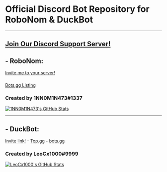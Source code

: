 # Official Discord Bot Repository for RoboNom & DuckBot

-----------------------------------------

## [Join Our Discord Support Server!](https://discord.gg/CD2UfNhSev)

## - RoboNom:
[Invite me to your server!](https://discord.com/oauth2/authorize?client_id=788139657711452190&scope=bot)
###
[Bots.gg Listing](https://discord.bots.gg/bots/788139657711452190)
### Created by 1NN0M1N473#1337
[![1NN0M1N473's GitHub Stats](https://github-readme-stats.vercel.app/api?username=1NN0M1N473&count_private=true&show_icons=true&theme=dark)](https://github.com/1NN0M1N473)

---

## - DuckBot:
[Invite link!](https://discord.com/api/oauth2/authorize?client_id=788278464474120202&permissions=8&scope=bot) - [Top.gg](https://top.gg/bot/788278464474120202#/) - [bots.gg](https://discord.bots.gg/bots/788278464474120202)
### Created by LeoCx1000#9999
[![LeoCx1000's GitHub Stats](https://github-readme-stats.vercel.app/api?username=LeoCx1000&count_private=true&show_icons=true&theme=dark)](https://github.com/LeoCx1000)
